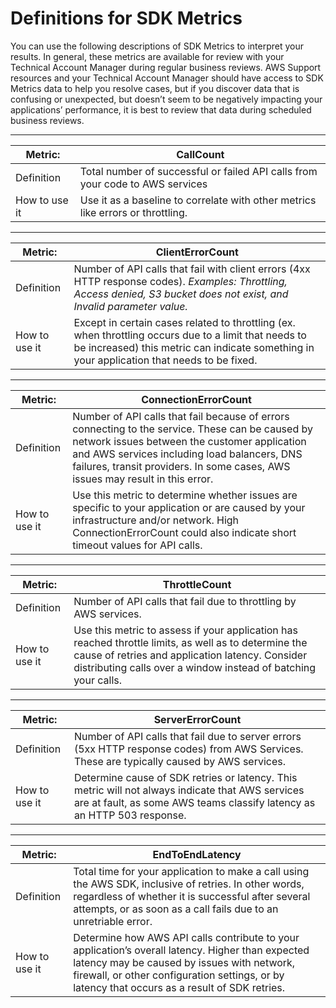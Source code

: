 # Definitions for SDK Metrics<a name="guide_sdk-metrics-definitions"></a>

You can use the following descriptions of SDK Metrics to interpret your results\. In general, these metrics are available for review with your Technical Account Manager during regular business reviews\. AWS Support resources and your Technical Account Manager should have access to SDK Metrics data to help you resolve cases, but if you discover data that is confusing or unexpected, but doesn’t seem to be negatively impacting your applications’ performance, it is best to review that data during scheduled business reviews\.


****  

| Metric: | CallCount | 
| --- | --- | 
|  Definition  |  Total number of successful or failed API calls from your code to AWS services  | 
|  How to use it  |  Use it as a baseline to correlate with other metrics like errors or throttling\.  | 


****  

| Metric: | ClientErrorCount | 
| --- | --- | 
|  Definition  |  Number of API calls that fail with client errors \(4xx HTTP response codes\)\. *Examples: Throttling, Access denied, S3 bucket does not exist, and Invalid parameter value\.*   | 
|  How to use it  |  Except in certain cases related to throttling \(ex\. when throttling occurs due to a limit that needs to be increased\) this metric can indicate something in your application that needs to be fixed\.  | 


****  

| Metric: | ConnectionErrorCount | 
| --- | --- | 
|  Definition  |  Number of API calls that fail because of errors connecting to the service\. These can be caused by network issues between the customer application and AWS services including load balancers, DNS failures, transit providers\. In some cases, AWS issues may result in this error\.  | 
|  How to use it  |  Use this metric to determine whether issues are specific to your application or are caused by your infrastructure and/or network\. High ConnectionErrorCount could also indicate short timeout values for API calls\.  | 


****  

| Metric: | ThrottleCount | 
| --- | --- | 
|  Definition  |  Number of API calls that fail due to throttling by AWS services\.  | 
|  How to use it  |  Use this metric to assess if your application has reached throttle limits, as well as to determine the cause of retries and application latency\. Consider distributing calls over a window instead of batching your calls\.  | 


****  

| Metric: | ServerErrorCount | 
| --- | --- | 
|  Definition  |  Number of API calls that fail due to server errors \(5xx HTTP response codes\) from AWS Services\. These are typically caused by AWS services\.  | 
|  How to use it  |  Determine cause of SDK retries or latency\. This metric will not always indicate that AWS services are at fault, as some AWS teams classify latency as an HTTP 503 response\.  | 


****  

| Metric: | EndToEndLatency | 
| --- | --- | 
|  Definition  |  Total time for your application to make a call using the AWS SDK, inclusive of retries\. In other words, regardless of whether it is successful after several attempts, or as soon as a call fails due to an unretriable error\.  | 
|  How to use it  |  Determine how AWS API calls contribute to your application’s overall latency\. Higher than expected latency may be caused by issues with network, firewall, or other configuration settings, or by latency that occurs as a result of SDK retries\.  | 